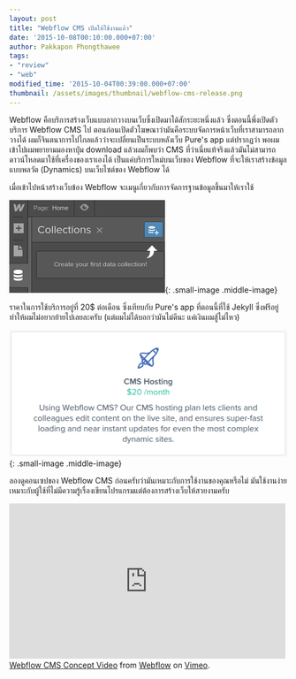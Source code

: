 ```yaml
---
layout: post
title: "Webflow CMS เปิดให้ใช้งานแล้ว"
date: '2015-10-08T00:10:00.000+07:00'
author: Pakkapon Phongthawee
tags:
- "review"
- "web"
modified_time: '2015-10-04T00:39:00.000+07:00'
thumbnail: /assets/images/thumbnail/webflow-cms-release.png
---
```

Webflow คือบริการสร้างเว็บแบบลากวางบนเว็บซึ่งเปิดมาได้สักระยะหนึ่งแล้ว ซึ่งตอนนี้พึ่งเปิดตัวบริการ Webflow CMS ไป ตอนก่อนเปิดตัวโฆษณาว่ามันคือระบบจัดการหน้าเว็บที่เราสามารถลากวางได้ ผมก็จินตนาการไปไกลแล้วว่าจะเปลี่ยนเป็นระบบหลังเว็บ Pure's app แต่ปรากฏว่า พอผมเข้าไปผมพยายามมองหาปุ่ม download แล้วผมก็พบว่า CMS ที่ว่าเนี่ยแท้จริงแล้วมันไม่สามารถดาวน์โหลดมาใช้ที่เครื่องของเราเองได้ เป็นแค่บริการใหม่บนเว็บของ Webflow ที่จะให้เราสร้างข้อมูลแบบพลวัต (Dynamics) บนเว็บไซต์ของ Webflow ได้  

เมื่อเข้าไปหน้าสร้างเว็บข้อง Webflow จะเมนูเกี่ยวกับการจัดการฐานข้อมูลขึ้นมาให้เราใช้  

![](/assets/images/post/webflow-cms-release/new-menu.png){: .small-image .middle-image}

ราคาในการใช้บริการอยู่ที่ 20$ ต่อเดือน ซึ่งเทียบกับ Pure's app ที่ตอนนี้ที่ใช้ Jekyll ซึ่งฟรีอยู่ทำให้ผมไม่อยากย้ายไปเลยละครับ (แต่ผมไม่ได้บอกว่ามันไม่ดีนะ แค่เงินผมสู้ไม่ไหว)

![](/assets/images/post/webflow-cms-release/cms-price.png){: .small-image .middle-image}

ลองดูคอนเซปของ Webflow CMS ก่อนครับว่ามันเหมาะกับการใช้งานของคุณหรือไม่ มันใช้งานง่ายเหมาะกับผู้ใช้ที่ไม่มีความรู้เรื่องเขียนโปรแกรมแต่ต้องการสร้างเว็บให้สวยงามครับ

<p class="center" style="max-width:100%;">
<iframe src="https://player.vimeo.com/video/135534096?color=6DD7E9&title=0&byline=0&portrait=0" width="500" height="281" frameborder="0" webkitallowfullscreen mozallowfullscreen allowfullscreen></iframe><br/><a href="https://vimeo.com/135534096">Webflow CMS Concept Video</a> from <a href="https://vimeo.com/webflowapp">Webflow</a> on <a href="https://vimeo.com">Vimeo</a>.
</p>
